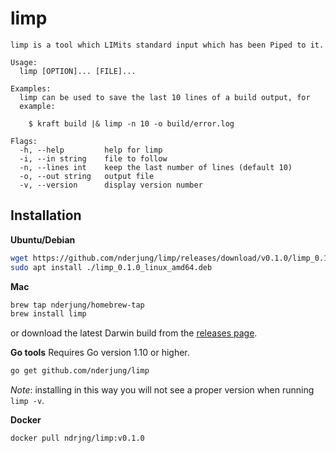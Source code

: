 # limp

```
limp is a tool which LIMits standard input which has been Piped to it.

Usage:
  limp [OPTION]... [FILE]...

Examples:
  limp can be used to save the last 10 lines of a build output, for
  example:

    $ kraft build |& limp -n 10 -o build/error.log

Flags:
  -h, --help         help for limp
  -i, --in string    file to follow
  -n, --lines int    keep the last number of lines (default 10)
  -o, --out string   output file
  -v, --version      display version number
```

## Installation

**Ubuntu/Debian**
```bash
wget https://github.com/nderjung/limp/releases/download/v0.1.0/limp_0.1.0_linux_amd64.deb
sudo apt install ./limp_0.1.0_linux_amd64.deb
```

**Mac**

```bash
brew tap nderjung/homebrew-tap
brew install limp
```

or download the latest Darwin build from the [releases page](https://github.com/nderjung/limp/releases/download/v0.1.0/limp_0.1.0_darwin_amd64.tar.gz).

**Go tools**
Requires Go version 1.10 or higher.

```bash
go get github.com/nderjung/limp
```
*Note*: installing in this way you will not see a proper version when running `limp -v`.

**Docker**
```bash
docker pull ndrjng/limp:v0.1.0
```
